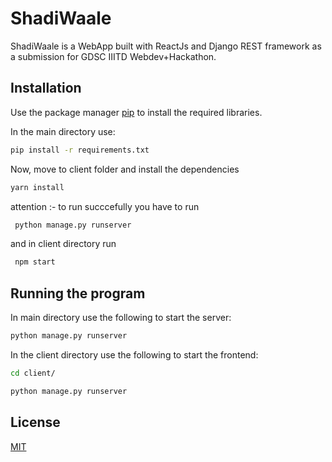 # ShadiWaale

ShadiWaale is a WebApp built with ReactJs and Django REST framework as a submission for GDSC IIITD Webdev+Hackathon.

## Installation

Use the package manager [pip](https://pip.pypa.io/en/stable/) to install the required libraries.

In the main directory use:
```bash
pip install -r requirements.txt
```

Now, move to client folder and install the dependencies
```bash
yarn install 
```

attention :- to  run succcefully you have to run
```bash
 python manage.py runserver
 ```

and in client directory run
```bash
 npm start

```

## Running the program
In main directory use the following to start the server:
```bash
python manage.py runserver
```
In the client directory use the following to start the frontend:
```bash
cd client/
```
```bash
python manage.py runserver
```

## License

[MIT](https://choosealicense.com/licenses/mit/)

